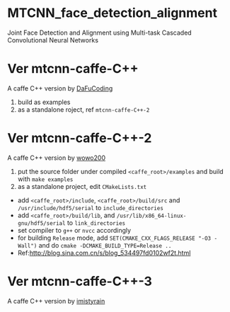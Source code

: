 # MTCNN_face_detection_alignment
Joint Face Detection and Alignment using Multi-task Cascaded Convolutional Neural Networks

# Ver mtcnn-caffe-C++
A caffe C++ version by [DaFuCoding](https://github.com/DaFuCoding/MTCNN_Caffe)  
1. build as examples  
2. as a standalone roject, ref `mtcnn-caffe-C++-2`

# Ver mtcnn-caffe-C++-2
A caffe C++ version by [wowo200](https://github.com/wowo200/MTCNN)  
1. put the source folder under compiled `<caffe_root>/examples` and build with `make examples`  
2. as a standalone project, edit `CMakeLists.txt`
  * add `<caffe_root>/include`, `<caffe_root>/build/src` and `/usr/include/hdf5/serial` to `include_directories` 
  * add `<caffe_root>/build/lib`, and `/usr/lib/x86_64-linux-gnu/hdf5/serial` to `link_directories` 
  * set compiler to `g++` or `nvcc` accordingly
  * for building `Release` mode, add `SET(CMAKE_CXX_FLAGS_RELEASE "-O3 -Wall")` and do `cmake -DCMAKE_BUILD_TYPE=Release ..`
  * Ref:http://blog.sina.com.cn/s/blog_534497fd0102wf2t.html

# Ver mtcnn-caffe-C++-3
A caffe C++ version by [imistyrain](https://github.com/imistyrain/MTCNN-VS)
